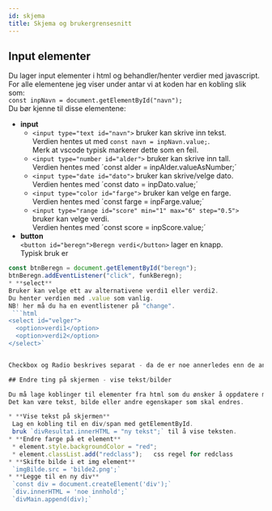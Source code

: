 ```yaml
---
id: skjema
title: Skjema og brukergrensesnitt
---
```


## Input elementer

Du lager input elementer i html og behandler/henter verdier med javascript.
For alle elementene jeg viser under antar vi at koden har en kobling slik som:  
`const inpNavn = document.getElementById("navn");`  
Du bør kjenne til disse elementene:
* **input**
  * `<input type="text id="navn">`  bruker kan skrive inn tekst.  
  Verdien hentes ut med `const navn = inpNavn.value;`.  
  Merk at vscode typisk markerer dette som en feil.
  * `<input type="number id="alder">`  bruker kan skrive inn tall.  
  Verdien hentes med ´const alder = inpAlder.valueAsNumber;´  
  * `<input type="date id="dato">`  bruker kan skrive/velge dato.  
  Verdien hentes med ´const dato = inpDato.value;´  
  * `<input type="color id="farge">`  bruker kan velge en farge.  
  Verdien hentes med ´const farge = inpFarge.value;´  
  * `<input type="range id="score" min="1" max="6" step="0.5">`  
  bruker kan velge  verdi.  
  Verdien hentes med ´const score = inpScore.value;´  
* **button**  
 `<button id="beregn">Beregn verdi</button>`  lager en knapp.  
 Typisk bruk er 
 ```js
const btnBeregn = document.getElementById("beregn");
btnBeregn.addEventListener("click", funkBeregn);
* **select**  
Bruker kan velge ett av alternativene verdi1 eller verdi2.  
Du henter verdien med .value som vanlig.  
NB! her må du ha en eventlistener på "change".
  ```html
<select id="velger">
   <option>verdi1</option>
   <option>verdi2</option>
</select>`


Checkbox og Radio beskrives separat - da de er noe annerledes enn de andre input-typene.

## Endre ting på skjermen - vise tekst/bilder

Du må lage koblinger til elementer fra html som du ønsker å oppdatere med nytt innhold.
Det kan være tekst, bilde eller andre egenskaper som skal endres.

* **Vise tekst på skjermen**  
  Lag en kobling til en div/span med getElementById.  
  bruk `divResultat.innerHTML = "ny tekst";` til å vise teksten.
* **Endre farge på et element**
  * element.style.backgroundColor = "red";
  * element.classList.add("redclass");   css regel for redclass
* **Skifte bilde i et img element**  
  `imgBilde.src = 'bilde2.png';`
* **Legge til en ny div**  
  `const div = document.createElement('div');`  
  `div.innerHTML = 'noe innhold';`  
  `divMain.append(div);`
